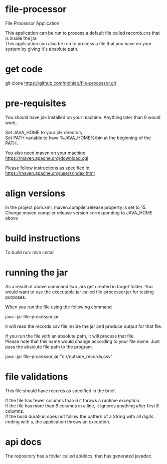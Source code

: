 # file-processor
File Processor Application

This application can be run to process a default file called records.cvs that is inside the jar.<br/>
This application can also be run to process a file that you have on your system by giving it's absolute path.

# get code
git clone https://github.com/nidhiab/file-processor.git

# pre-requisites
You should have jdk installed on your machine. Anything later than 9 would work.<br/>

Set JAVA_HOME to your jdk directory. <br/>
Set PATH variable to have %JAVA_HOME%\bin at the beginning of the PATH.<br/>

You also need maven on your machine <br/>
https://maven.apache.org/download.cgi

Please follow instructions as specified in  <br/>
https://maven.apache.org/users/index.html

# align versions
In the project pom.xml, maven.compiler.release property is set to 15. <br/> 
Change maven.compiler.release version corresponding to JAVA_HOME above <br/>

# build instructions
To build run: 
mvn install

# running the jar
As a result of above command two jars get created in target folder. You would want to use the executable jar called file-processor.jar for testing purposes.

When you run the file using the following command

java -jar file-processor.jar

it will read the records.csv file inside the jar and produce output for that file.

If you run the file with an absolute path, it will process that file. <br/>
Please note that this name would change according to your file name. Just pass the absolute file path to the program. <br/>

java -jar file-processor.jar "c://outside_records.csv"   

# file validations
This file should have records as specified in the brief.

If the file has fewer columns than 6 it throws a runtime exception.<br/>
If the file has more than 6 columns in a line, it ignores anything after first 6 columns.<br/>
If the build duration does not follow the pattern of a String with all digits ending with s, the application throws an exception.

# api docs
The repository has a folder called apidocs, that has generated javadoc.
